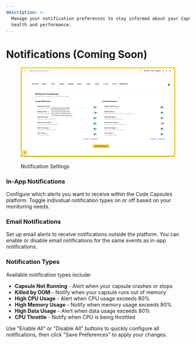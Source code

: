 ```yaml
---
description: >-
  Manage your notification preferences to stay informed about your Capsule's
  health and performance.
---
```


# Notifications (Coming Soon)

<figure><img src="../.gitbook/assets/alert-settings.png" alt=""><figcaption><p>Notification Settings</p></figcaption></figure>

### In-App Notifications

Configure which alerts you want to receive within the Code Capsules platform. Toggle individual notification types on or off based on your monitoring needs.

### Email Notifications

Set up email alerts to receive notifications outside the platform. You can enable or disable email notifications for the same events as in-app notifications.

### Notification Types

Available notification types include:

* **Capsule Not Running** - Alert when your capsule crashes or stops
* **Killed by OOM** - Notify when your capsule runs out of memory
* **High CPU Usage** - Alert when CPU usage exceeds 80%
* **High Memory Usage** - Notify when memory usage exceeds 80%
* **High Data Usage** - Alert when data usage exceeds 80%
* **CPU Throttle** - Notify when CPU is being throttled

Use "Enable All" or "Disable All" buttons to quickly configure all notifications, then click "Save Preferences" to apply your changes.
